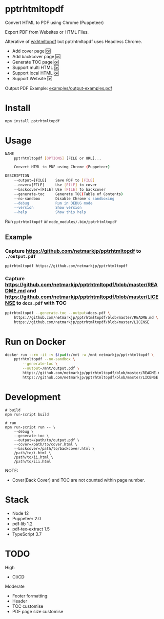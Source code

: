 # pptrhtmltopdf

Convert HTML to PDF using Chrome (Puppeteer)

Export PDF from Websites or HTML Files.

Alterative of [wkhtmltopdf](https://wkhtmltopdf.org/) but pptrhtmltopdf uses Headless Chrome.

- Add cover page :ok:
- Add backcover page :ok:
- Generate TOC page  :ok:
- Support multi HTML :ok:
- Support local HTML :ok:
- Support Website :ok:

Output PDF Example: [examples/output-examples.pdf](examples/output-example.pdf)

# Install

```bash
npm install pptrhtmltopdf
```

# Usage

```bash
NAME
    pptrhtmltopdf [OPTIONS] [FILE or URL]...

    Convert HTML to PDF using Chrome (Puppeteer)

DESCRIPTION
    --output=[FILE]    Save PDF to [FILE]
    --cover=[FILE]     Use [FILE] to cover
    --backcover=[FILE] Use [FILE] to backcover
    --generate-toc     Generate TOC(Table of Contents)
    --no-sandbox       Disable Chrome's sandboxing
    --debug            Run in DEBUG mode
    --version          Show version
    --help             Show this help
```

Run `pptrhtmltopdf` or `node_modules/.bin/pptrhtmltopdf`

## Example

### Capture https://github.com/netmarkjp/pptrhtmltopdf to `./output.pdf`

```bash
pptrhtmltopdf https://github.com/netmarkjp/pptrhtmltopdf
```

### Capture https://github.com/netmarkjp/pptrhtmltopdf/blob/master/README.md and https://github.com/netmarkjp/pptrhtmltopdf/blob/master/LICENSE to `docs.pdf` with TOC

```bash
pptrhtmltopdf --generate-toc --output=docs.pdf \
    https://github.com/netmarkjp/pptrhtmltopdf/blob/master/README.md \
    https://github.com/netmarkjp/pptrhtmltopdf/blob/master/LICENSE
```

# Run on Docker

```bash
docker run --rm -it -v $(pwd):/mnt -w /mnt netmarkjp/pptrhtmltopdf \
    pptrhtmltopdf --no-sandbox \
        --generate-toc \
        --output=/mnt/output.pdf \
        https://github.com/netmarkjp/pptrhtmltopdf/blob/master/README.md \
        https://github.com/netmarkjp/pptrhtmltopdf/blob/master/LICENSE
```

# Development

```
# build
npm run-script build
```

```
# run
npm run-script run -- \
    --debug \
    --generate-toc \
    --output=/path/to/output.pdf \
    --cover=/path/to/cover.html \
    --backcover=/path/to/backcover.html \
    /path/to/i.html \
    /path/to/ii.html \
    /path/to/iii.html
```

NOTE:

- Cover(Back Cover) and TOC are not counted within page number.

# Stack

- Node 12
- Puppeteer 2.0
- pdf-lib 1.2
- pdf-tex-extract 1.5
- TypeScript 3.7

# TODO

High

- CI/CD

Moderate

- Footer formatting
- Header
- TOC customise
- PDF page size customise
